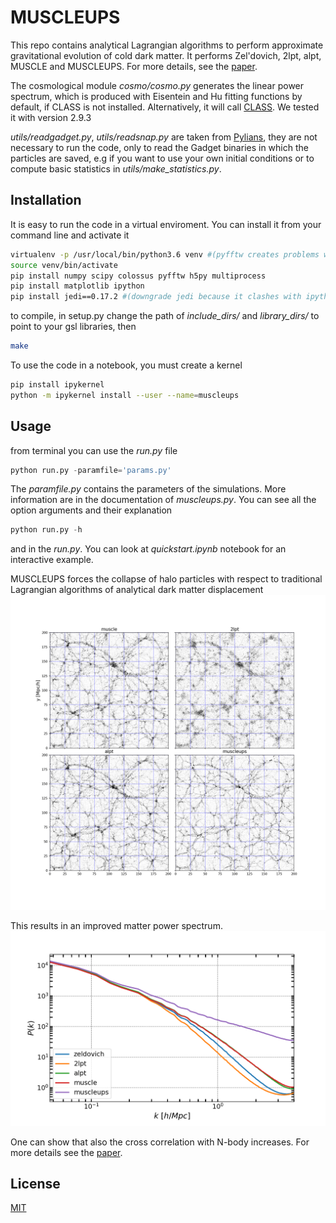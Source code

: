 # MUSCLEUPS
This repo contains analytical Lagrangian algorithms to perform approximate gravitational evolution of cold dark matter. It performs Zel'dovich, 2lpt, alpt, MUSCLE  and MUSCLEUPS. For more details, see the [paper](https://ui.adsabs.harvard.edu/abs/2021MNRAS.505.2999T/abstract).

The cosmological module _cosmo/cosmo.py_ generates the linear power spectrum, which is produced with Eisentein and Hu fitting functions by default, if CLASS is not installed. Alternatively, it will call [CLASS](https://lesgourg.github.io/class_public/class.html). We tested it with version 2.9.3 

_utils/readgadget.py_, _utils/readsnap.py_ are taken from [Pylians](https://pylians3.readthedocs.io/en/master/gadget.html), they are not necessary to run the code, only to read the Gadget binaries in which the particles are saved, e.g if you want to use your own initial conditions or to compute basic statistics in _utils/make_statistics.py_.

## Installation

It is easy to run the code in a virtual enviroment. You can install it from your command line and activate it
```bash
virtualenv -p /usr/local/bin/python3.6 venv #(pyfftw creates problems with python3.8)
source venv/bin/activate
pip install numpy scipy colossus pyfftw h5py multiprocess 
pip install matplotlib ipython
pip install jedi==0.17.2 #(downgrade jedi because it clashes with ipython)
```
to compile, in setup.py change the path of _include_dirs/_ and _library_dirs/_ to point to your gsl libraries, then
```bash
make
```
To use the code in a notebook, you must create a kernel
```bash
pip install ipykernel
python -m ipykernel install --user --name=muscleups
```

## Usage
from terminal you can use the _run.py_ file
```python
python run.py -paramfile='params.py'
```

The _paramfile.py_ contains the parameters of the simulations. More information are in the documentation of _muscleups.py_. You can see all the option arguments and their explanation

```python
python run.py -h
```

and in the _run.py_. You can look at _quickstart.ipynb_ notebook for an interactive example.

MUSCLEUPS forces the collapse of halo particles with respect to traditional Lagrangian algorithms of analytical dark matter displacement
![This is an image](https://github.com/tos-1/muscle-ups3/blob/master/images/pos.png)

This results in an improved matter power spectrum.
![This is an image](https://github.com/tos-1/muscle-ups3/blob/master/images/pk.png)

One can show that also the cross correlation with N-body increases. For more details see the [paper](https://ui.adsabs.harvard.edu/abs/2021MNRAS.505.2999T/abstract).

## License
[MIT](https://choosealicense.com/licenses/mit/)

